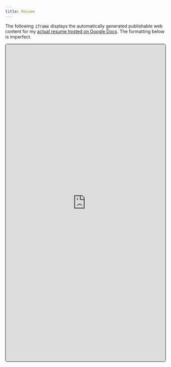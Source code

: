 ```yaml
---
title: Resume
---
```


<style type="text/css">
  code {
    border: 1px solid #e8e8e8;
    border-radius: 3px;
    background-color:#eee
  }
</style>

The following `iframe` displays the automatically generated publishable web content for my [actual resume hosted on Google Docs](https://docs.google.com/document/d/1PAcLH0vk8jLt7ulQY6UYLvp9JAcVDKH02XuDbIg4q7s/edit?usp=sharing). The formatting below is imperfect.

<iframe src="https://docs.google.com/document/d/e/2PACX-1vRKdA9mgxg624Btda5THniEDtODmP7M3xwaJBP3hknU-qWdlvYGkYRUbBh3-HN5v0vttppp5wfPFvp7/pub?embedded=true" width="100%" height="1000px" style="border: 1px solid black; border-radius: 5px;"></iframe>
